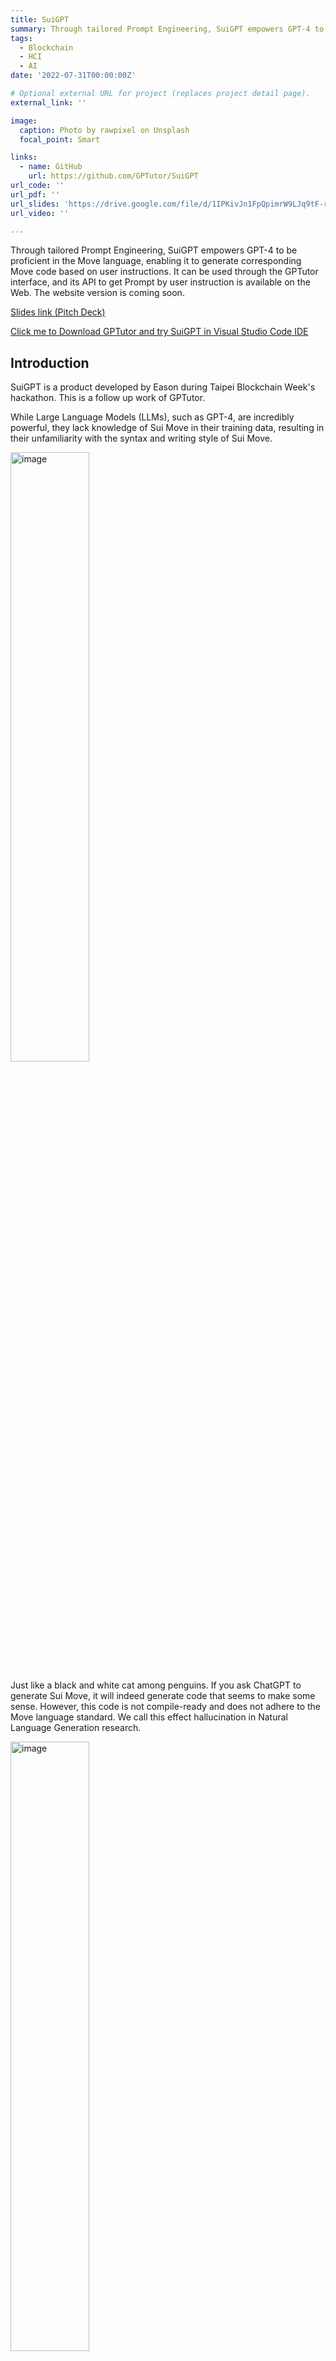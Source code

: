 ```yaml
---
title: SuiGPT
summary: Through tailored Prompt Engineering, SuiGPT empowers GPT-4 to be proficient in the Move language, enabling it to generate corresponding Move code based on user instructions.
tags:
  - Blockchain
  - HCI
  - AI
date: '2022-07-31T00:00:00Z'

# Optional external URL for project (replaces project detail page).
external_link: ''

image:
  caption: Photo by rawpixel on Unsplash
  focal_point: Smart

links:
  - name: GitHub
    url: https://github.com/GPTutor/SuiGPT
url_code: ''
url_pdf: ''
url_slides: 'https://drive.google.com/file/d/1IPKivJn1FpQpimrW9LJq9tF-riP7bBmz/view'
url_video: ''

---
```

Through tailored Prompt Engineering, SuiGPT empowers GPT-4 to be proficient in the Move language, enabling it to generate corresponding Move code based on user instructions. It can be used through the GPTutor interface, and its API to get Prompt by user instruction is available on the Web. The website version is coming soon.


[Slides link (Pitch Deck)](https://drive.google.com/file/d/1IPKivJn1FpQpimrW9LJq9tF-riP7bBmz/view?usp=sharing)

[Click me to Download GPTutor and try SuiGPT in Visual Studio Code IDE](https://marketplace.visualstudio.com/items?itemName=gptutor.gptutor&ssr=false#overview)

## Introduction

SuiGPT is a product developed by Eason during Taipei Blockchain Week's hackathon. This is a follow up work of GPTutor. 


While Large Language Models (LLMs), such as GPT-4, are incredibly powerful, they lack knowledge of Sui Move in their training data, resulting in their unfamiliarity with the syntax and writing style of Sui Move.

<img width="50%" alt="image" src="https://github.com/GPTutor/SuiGPT/assets/43432631/69fdc8da-fe59-4467-8acb-fd1254dc22d3">

Just like a black and white cat among penguins. If you ask ChatGPT to generate Sui Move, it will indeed generate code that seems to make some sense. However, this code is not compile-ready and does not adhere to the Move language standard. We call this effect hallucination in Natural Language Generation research.

<img width="50%" alt="image" src="https://github.com/GPTutor/SuiGPT/assets/43432631/c1d58925-2313-41d2-9bd2-ea2e0e08aed6">


Nevertheless, We believe that by providing Sui-Move examples through prompts, LLMs can generate Sui-Move code accurately without Hallucination. This is because LLMs could reference existing Sui-Move code to generate Sui-Move with the correct syntax. 

<img width="50%" alt="image" src="https://github.com/GPTutor/SuiGPT/assets/43432631/91aee760-95f2-4e73-84c8-64e98869d5c7">

<img width="50%" alt="image" src="https://github.com/GPTutor/SuiGPT/assets/43432631/6b66963d-c6b6-4510-865e-dce4e324d1a5">

## How does it work?

SuiGPT collected Move codes from the [official Sui example codes](https://github.com/MystenLabs/sui/tree/main/sui_programmability/examples), annotated them, and stored them in a database. When users want to create a Move smart contract with SuiGPT, SuiGPT will provide relevant code snippets in prompts for GPT to reference. By doing so, SuiGPT can integrate various existing and executable Move contract functionalities, creating personalized new contracts for users.

<img width="1455" alt="image" src="https://github.com/GPTutor/SuiGPT/assets/43432631/789a85ed-d333-4b95-a12c-dcbacf614537">


## Finished Milestones

During the Taipei Blockchain Week hackathon, we accomplished the following four parts:

1. Annotated Move by Sui-Move Analyzer and LLMs
2. Create Dataset: Process 68 move files with GPT to add comments and store them in a database
3. Create Prompt: By user’s input, query similar Move codes and assemble them to create a prompt for LLMs to reference.
4. Integrated SuiGPT into GPTutor.

All the above are open-source and available by Web API.

### 1. Annotated Move Code by Sui-Move Analyzer and add Comment and Summary by LLMs
We use Sui-Move Analyzer to add type annotations to the Move code. Then, we utilize LLMs to annotate and summarize the code. 

The annotation API is available at https://move-annotate-backend.gptutor.tools/api/docs. Moreover, the source code of the annotation API is available at [GPTutor/sui-move-annotation](https://github.com/GPTutor/sui-move-annotation).

Moreover, SuiGPT's Sui-Move annotation also supports the [smart contract from the Bucket Protocol](https://github.com/Bucket-Protocol/v1-periphery), allowing users to generate smart contract applications that call the Bucket Protocol endpoints using SuiGPT.

<img width="1264" alt="image" src="https://github.com/GPTutor/SuiGPT/assets/43432631/0b144556-b17f-4a54-a17f-6f3e5e49d381">

### 2. Create Dataset
We collected 68 move files from [Sui's official example code](https://github.com/MystenLabs/sui/tree/main/sui_programmability/examples). After processing them through step one, we saved them in the ElasticSearch database, and the processed data [can be downloaded here](https://docs.google.com/spreadsheets/d/1DrjLQnYGKMtJHt0B0jfU3I7MuQPadUYxHnbVZKSNH9w/edit#gid=1582387538).

The source code of data processing and database creation is available at [GPTutor/SuiGPT-backend](https://github.com/GPTutor/SuiGPT-backend).

### 3. Create Prompt
By the users' input about what kinds of Move contracts they want to write, SuiGPT prompt creation backend will query similar Move codes by [ElasticSearch's "more like this"](https://www.google.com/search?q=ElasticSearch+more+like+this+query&oq=ElasticSearch+more+like+this+query&gs_lcrp=EgZjaHJvbWUyBggAEEUYOTIGCAEQLhhA0gEIMjI1MmowajGoAgCwAgA&sourceid=chrome&ie=UTF-8) query. Then, pick the top 3 matched codes and assemble them in a prompt for LLMs to reference. 

For example, if a user says they want to create a fungible coin with an airdrop feature, the backend will query Elasticsearch and find the following Move smart contract with top similarity scores: `Managed Fungible Tokens`, `Cross-Chain Airdrops of NFTs`. Then, SuiGPT API will create a prompt including these codes so LLMs can synthesize them to create a fusion of new Move contracts to fit the user's needs.

The prompt creation API is available at [https://backend.suigpt.gptutor.tools/api/docs](https://backend.suigpt.gptutor.tools/api/docs), and its source code is at [GPTutor/SuiGPT-backend](https://github.com/GPTutor/SuiGPT-backend).

<img width="1455" alt="image" src="https://github.com/GPTutor/SuiGPT/assets/43432631/789a85ed-d333-4b95-a12c-dcbacf614537">


### 4. Integrated SuiGPT into GPTutor
We integrated SuiGPT with GPTutor. GPTutor is a Visual Studio Code extension that enables users to use OpenAI's GPT models for code explanations, comments, and reviews. One of GPTutor's standout features is its open-source nature, which grants users the flexibility to customize their prompts. By dynamically querying prompts created by SuiGPT through the API into GPTutor, GPTutor is now able to compose Sui-Move according to users' instructions.

Furthermore, the API for generating prompts for SuiGPT is publicly available, so anyone can integrate SuiGPT into their AI coding services.

## Future Milestones:

In the future, we will be carrying out the following tasks.

- 2023 (Q4): Include more Move code as data
- 2023 (Q4): Train and Evaluate LLMs, such as GPT and CodeLLaMA, with the Move database we created.
- 2024 (Q1): Integrated SuiGPT into a Website so users can access SuiGPT from a browser
- 2024 (Q2): Write a research paper about SuiGPT
- 2024 (Q2*): Integrated SuiGPT into Sui-Move Web IDE to generate move code (* If Sui plans to lunch a Web IDE)
  

